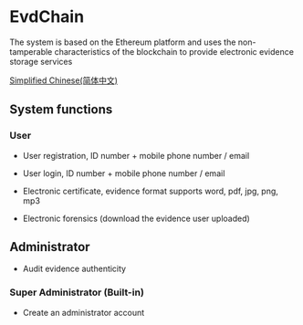 # EvdChain

The system is based on the Ethereum platform and uses the non-tamperable characteristics of the blockchain to provide electronic evidence storage services

[Simplified Chinese(简体中文)](README-zh.md)

## System functions

### User

- User registration, ID number + mobile phone number / email

- User login, ID number + mobile phone number / email

- Electronic certificate, evidence format supports word, pdf, jpg, png, mp3

- Electronic forensics (download the evidence user uploaded)

## Administrator

- Audit evidence authenticity


### Super Administrator (Built-in)

- Create an administrator account


